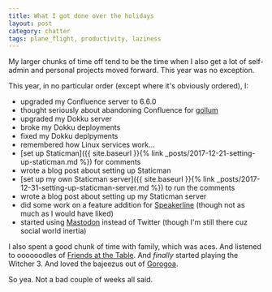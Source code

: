 ```yaml
---
title: What I got done over the holidays
layout: post
category: chatter
tags: plane_flight, productivity, laziness
---
```


My larger chunks of time off tend to be the time when I also get a lot of self-admin and personal projects moved forward. This year was no exception.

<!-- more -->

This year, in no particular order (except where it's obviously ordered), I:

- upgraded my Confluence server to 6.6.0
- thought seriously about abandoning Confluence for [gollum](https://github.com/gollum/gollum)
- upgraded my Dokku server
- broke my Dokku deployments
- fixed my Dokku deplpyments
- remembered how Linux services work...
- [set up Staticman]({{ site.baseurl }}{% link _posts/2017-12-21-setting-up-staticman.md %}) for comments
- wrote a blog post about setting up Staticman
- [set up my own Staticman server]({{ site.baseurl }}{% link _posts/2017-12-31-setting-up-staticman-server.md %}) to run the comments
- wrote a blog post about setting up my Staticman server
- did some work on a feature addition for [Speakerline](http://speakerline.io) (though not as much as I would have liked)
- started using [Mastodon](https://joinmastodon.org/) instead of Twitter (though I'm still there cuz social world inertia)

I also spent a good chunk of time with family, which was aces. And listened to oooooodles of [Friends at the Table](http://friendsatthetable.net). And *finally* started playing the Witcher 3. And loved the bajeezus out of [Gorogoa](http://gorogoa.com/).

So yea. Not a bad couple of weeks all said.
